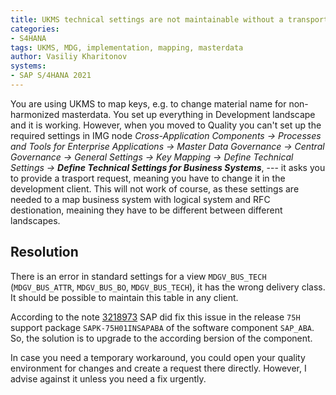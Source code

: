 ```yaml
---
title: UKMS technical settings are not maintainable without a transport request
categories:
- S4HANA
tags: UKMS, MDG, implementation, mapping, masterdata
author: Vasiliy Kharitonov
systems:
- SAP S/4HANA 2021
---
```


You are using UKMS to map keys, e.g. to change material name for non-harmonized
masterdata. You set up everything in Development landscape and it is working.
However, when you moved to Quality you can't set up the required settings in
IMG node _Cross-Application Components -> Processes and Tools for Enterprise
Applications -> Master Data Governance -> Central Governance -> General
Settings -> Key Mapping -> Define Technical Settings -> **Define Technical
Settings for Business Systems**_, --- it asks you to provide a trasport
request, meaning you have to change it in the development client. This will not
work of course, as these settings are needed to a map business system with
logical system and RFC destionation, meaining they have to be different between
different landscapes.

## Resolution

There is an error in standard settings for a view `MDGV_BUS_TECH`
(`MDGV_BUS_ATTR`, `MDGV_BUS_BO`, `MDGV_BUS_TECH`), it has the wrong delivery
class. It should be possible to maintain this table in any client. 

According to the note
[3218973](https://launchpad.support.sap.com/#/notes/3218973) SAP did fix this
issue in the release `75H` support package `SAPK-75H01INSAPABA` of the software
component `SAP_ABA`. So, the solution is to upgrade to the according bersion of
the component.

In case you need a temporary workaround, you could open your quality
environment for changes and create a request there directly. However, I advise
against it unless you need a fix urgently.
